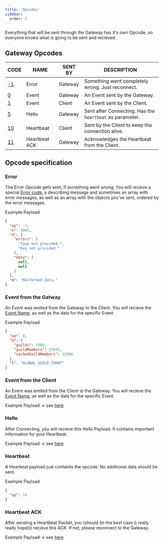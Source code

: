 ```yaml
---
title: 'Opcodes'
sidebar:
  order: 1
---
```


Everything that will be sent through the Gateway has it's own Opcode, so everyone knows what is going to be sent and recieved.

## Gateway Opcodes
| CODE                        | NAME          | SENT BY | DESCRIPTION |
| --------------------------- | ------------- | ------- | ----------- |
| [-1](#error)                | Error         | Gateway | Something went completely wrong. Just reconnect. |
| [0](#event-from-the-gatway) | Event         | Gateway | An Event sent by the Gateway. |
| [1](#event-from-the-client) | Event         | Client  | An Event sent by the Client. |
| [5](#hello)                 | Hello         | Gateway | Sent after Connecting. Has the `heartbeat` as parameter. |
| [10](#heartbeat)            | Heartbeat     | Client  | Sent by the Client to keep the connection alive. |
| [11](#heartbeat-ack)        | Heartbeat ACK | Gateway | Acknowledges the Heartbeat from the Client. |

## Opcode specification
### Error
The Error Opcode gets sent, if something went wrong. You will recieve a special [Error code](error-codes#gateway-error-codes), a describing message and sometimes an array with error messages, as well as an array with the objects you've sent, ordered by the error messages.

Example Payload
```json
{
  "op": -1,
  "e": 4005,
  "d": {
    "errors": [
      "Type not provided.",
      "Key not provided."
    ],
    "data": [
      null,
      null
    ]
  },
  "m": "Malformed data."
}
```

### Event from the Gatway
An Event was emited from the Gateway to the Client. You will recieve the [Event Name](events#list), as well as the data for the specific Event.

Example Payload
```json
{
  "op": 0,
  "d": {
    "guilds": 1000,
    "guildMembers": 55555,
    "cachedGuildMembers": 32000
  },
  "t": "GLOBAL_GUILD_COUNT"
}
```

### Event from the Client
An Event was emited from the Client to the Gateway. You will recieve the [Event Name](events#list), as well as the data for the specific Event.

Example Payload -> see [here](gateway#example-identify)

### Hello
After Connecting, you will recieve this Hello Payload. It contains important information for your Heartbeat.

Example Payload -> see [here](gateway#example-hello)

### Heartbeat
A Hearbeat payload just containts the opcode. No additional data should be sent.

Example Payload
```json
{
  "op": 10
}
```

### Heartbeat ACK
After sending a Heartbeat Packet, you (should (in the best case (i really really hope))) recieve this ACK. If not, please reconnect to the Gateway.

Example Payload -> see [here](gateway#example-heartbeat-ack)
